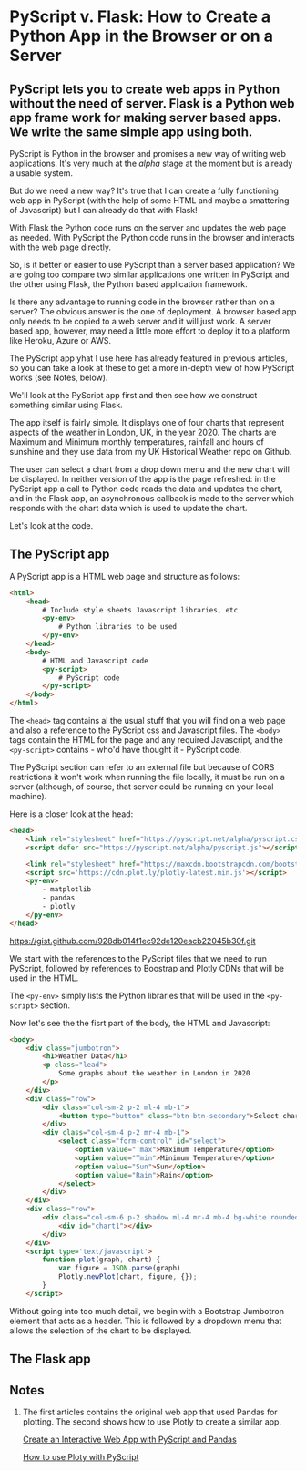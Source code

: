 # PyScript v. Flask: How to Create a Python App in the Browser or on a Server 

## PyScript lets you to create web apps in Python without the need of server. Flask is a Python web app frame work for making server based apps. We write the same simple app using both.

PyScript is Python in the browser and promises a new way of writing web applications. It's very much at the _alpha_ stage at the moment but is already a usable system.

But do we need a new way? It's true that I can create a fully functioning web app in PyScript (with the help of some HTML and maybe a smattering of Javascript) but I can already do that with Flask! 

With Flask the Python code runs on the server and updates the web page as needed. With PyScript the Python code runs in the browser and interacts with the web page directly.

So, is it better or easier to use PyScript than a server based application? We are going too compare two similar applications one written in PyScript and the other using Flask, the Python based application framework. 

Is there any advantage to running code in the browser rather than on a server? The obvious answer is the one of deployment. A browser based app only needs to be copied to a web server and it will just work. A server based app, however, may need a little more effort to deploy it to a platform like Heroku, Azure or AWS.

The PyScript app yhat I use here has already featured in previous articles, so you can take a look at these to get a more in-depth view of how PyScript works (see Notes, below).

We'll look at the PyScript app first and then see how we construct something similar using Flask.

The app itself is fairly simple. It displays one of four charts that represent aspects of the weather in London, UK, in the year 2020. The charts are Maximum and Minimum monthly temperatures, rainfall and hours of sunshine and they use data from my UK Historical Weather repo on Github.

The user can select a chart from a drop down menu and the new chart will be displayed. In neither version of the app is the page refreshed: in the PyScript app a call to Python code reads the data and updates the chart, and in the Flask app, an asynchronous callback is made to the server which responds with the chart data which is used to update the chart.

Let's look at the code.

## The PyScript app

A PyScript app is a HTML web page and structure as follows:

```` HTML
<html>
    <head>
        # Include style sheets Javascript libraries, etc
        <py-env>
            # Python libraries to be used
        </py-env>
    </head>
    <body>
        # HTML and Javascript code
        <py-script>
            # PyScript code
        </py-script>
    </body>
</html>
````
The ``<head>`` tag contains al the usual stuff that you will find on a web page and also a reference to the PyScript css and Javascript files. The ``<body>`` tags contain the HTML for the page and any required Javascript, and the ``<py-script>`` contains - who'd have thought it - PyScript code.

The PyScript section can refer to an external file but because of CORS restrictions it won't work when running the file locally, it must be run on a server (although, of course, that server could be running on your local machine).

Here is a closer look at the head:

````HTML
<head>
    <link rel="stylesheet" href="https://pyscript.net/alpha/pyscript.css" />
    <script defer src="https://pyscript.net/alpha/pyscript.js"></script>

    <link rel="stylesheet" href="https://maxcdn.bootstrapcdn.com/bootstrap/4.3.1/css/bootstrap.min.css">
    <script src='https://cdn.plot.ly/plotly-latest.min.js'></script>
    <py-env>
        - matplotlib
        - pandas
        - plotly
    </py-env>
</head>
````

https://gist.github.com/928db014f1ec92de120eacb22045b30f.git

We start with the references to the PyScript files that we need to run PyScript, followed by references to Boostrap and Plotly CDNs that will be used in the HTML.

The ``<py-env>`` simply lists the Python libraries that will be used in the ``<py-script>`` section.

Now let's see the the fisrt part of the body, the HTML and Javascript:

```` HTML
<body>
    <div class="jumbotron">
        <h1>Weather Data</h1>
        <p class="lead">
            Some graphs about the weather in London in 2020
        </p>
    </div>
    <div class="row">
        <div class="col-sm-2 p-2 ml-4 mb-1">
            <button type="button" class="btn btn-secondary">Select chart from list:</button>
        </div>
        <div class="col-sm-4 p-2 mr-4 mb-1">
            <select class="form-control" id="select">
                <option value="Tmax">Maximum Temperature</option>
                <option value="Tmin">Minimum Temperature</option>
                <option value="Sun">Sun</option>
                <option value="Rain">Rain</option>        
            </select>
        </div>
    </div>
    <div class="row">
        <div class="col-sm-6 p-2 shadow ml-4 mr-4 mb-4 bg-white rounded">
            <div id="chart1"></div>
        </div>
    </div>
    <script type='text/javascript'>
        function plot(graph, chart) {
            var figure = JSON.parse(graph)
            Plotly.newPlot(chart, figure, {});
        }
    </script>
````
Without going into too much detail, we begin with a Bootstrap Jumbotron element that acts as a header. This is followed by a dropdown menu that allows the selection of the chart to be displayed.

## The Flask app


## Notes

1. The first articles contains the original web app that used Pandas for plotting. The second shows how to use Plotly to create a similar app.


    [Create an Interactive Web App with PyScript and Pandas](https://towardsdatascience.com/create-an-interactive-web-app-with-pyscript-and-pandas-3918ad2dada1)

    [How to use Ploty with PyScript](https://medium.com/technofile/how-to-use-ploty-with-pyscript-578d3b287293)

